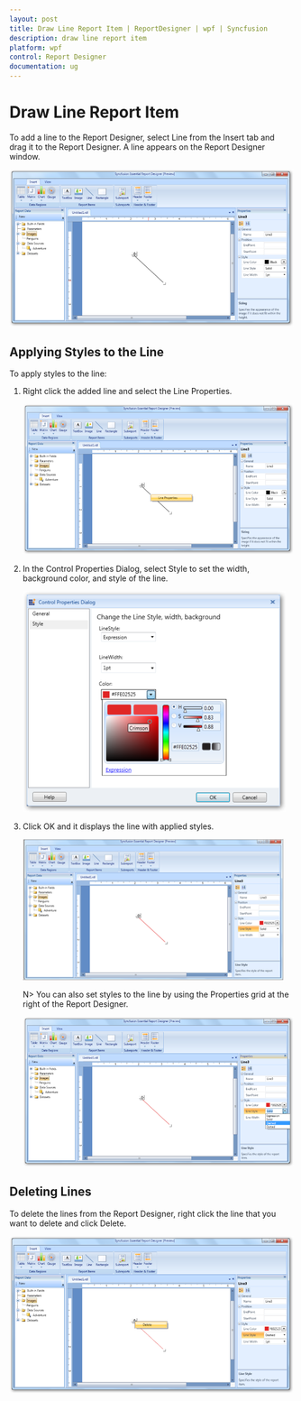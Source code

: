 ```yaml
---
layout: post
title: Draw Line Report Item | ReportDesigner | wpf | Syncfusion
description: draw line report item
platform: wpf
control: Report Designer
documentation: ug
---
```


# Draw Line Report Item

To add a line to the Report Designer, select Line from the Insert tab and drag it to the Report Designer. A line appears on the Report Designer window.

![](Draw-Line-Report-Item_images/Draw-Line-Report-Item_img1.png)

## Applying Styles to the Line

To apply styles to the line:

1. Right click the added line and select the Line Properties.

   ![](Draw-Line-Report-Item_images/Draw-Line-Report-Item_img2.png)

2. In the Control Properties Dialog, select Style to set the width, background color, and style of the line.

   ![](Draw-Line-Report-Item_images/Draw-Line-Report-Item_img3.png)

3. Click OK and it displays the line with applied styles.

   ![](Draw-Line-Report-Item_images/Draw-Line-Report-Item_img4.png)

   N> You can also set styles to the line by using the Properties grid at the right of the Report Designer.

   ![](Draw-Line-Report-Item_images/Draw-Line-Report-Item_img5.png)

## Deleting Lines 

To delete the lines from the Report Designer, right click the line that you want to delete and click Delete.

![](Draw-Line-Report-Item_images/Draw-Line-Report-Item_img6.png)



